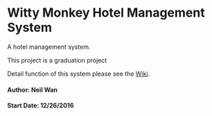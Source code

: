 # Witty Monkey Hotel Management System
A hotel management system. 

This project is a graduation project

Detail function of this system please see the [Wiki](https://github.com/wanjinzhong/WittyMonkey/wiki/%E4%B8%BB%E9%A1%B5).

#### Author: Neil Wan
#### Start Date: 12/26/2016
